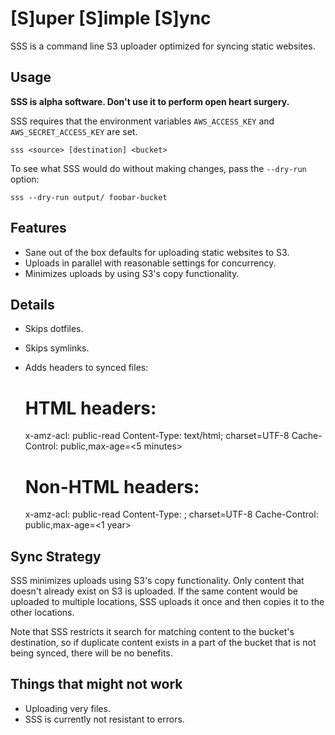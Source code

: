 # [S]uper [S]imple [S]ync

SSS is a command line S3 uploader optimized for syncing static websites.

## Usage

**SSS is alpha software. Don't use it to perform open heart surgery.**

SSS requires that the environment variables `AWS_ACCESS_KEY` and
`AWS_SECRET_ACCESS_KEY` are set.

    sss <source> [destination] <bucket>

To see what SSS would do without making changes, pass the `--dry-run` option:

    sss --dry-run output/ foobar-bucket

## Features

- Sane out of the box defaults for uploading static websites to S3.
- Uploads in parallel with reasonable settings for concurrency.
- Minimizes uploads by using S3's copy functionality.

## Details

- Skips dotfiles.
- Skips symlinks.
- Adds headers to synced files:

    # HTML headers:
    x-amz-acl: public-read
    Content-Type: text/html; charset=UTF-8
    Cache-Control: public,max-age=<5 minutes>

    # Non-HTML headers:
    x-amz-acl: public-read
    Content-Type: <content type>; charset=UTF-8
    Cache-Control: public,max-age=<1 year>

## Sync Strategy

SSS minimizes uploads using S3's copy functionality. Only content that doesn't already
exist on S3 is uploaded. If the same content would be uploaded to multiple locations,
SSS uploads it once and then copies it to the other locations.

Note that SSS restricts it search for matching content to the bucket's destination,
so if duplicate content exists in a part of the bucket that is not being synced,
there will be no benefits.

## Things that might not work

- Uploading very files.
- SSS is currently not resistant to errors.